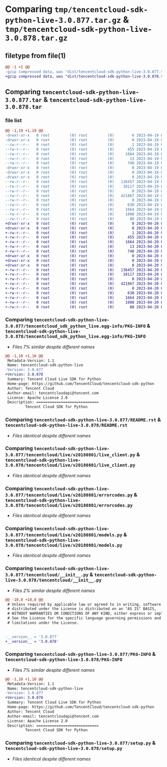 # Comparing `tmp/tencentcloud-sdk-python-live-3.0.877.tar.gz` & `tmp/tencentcloud-sdk-python-live-3.0.878.tar.gz`

## filetype from file(1)

```diff
@@ -1 +1 @@
-gzip compressed data, was "dist/tencentcloud-sdk-python-live-3.0.877.tar", last modified: Wed Apr 19 09:20:45 2023, max compression
+gzip compressed data, was "dist/tencentcloud-sdk-python-live-3.0.878.tar", last modified: Thu Apr 20 00:36:32 2023, max compression
```

## Comparing `tencentcloud-sdk-python-live-3.0.877.tar` & `tencentcloud-sdk-python-live-3.0.878.tar`

### file list

```diff
@@ -1,19 +1,19 @@
-drwxr-xr-x   0 root         (0) root         (0)        0 2023-04-19 09:20:45.000000 tencentcloud-sdk-python-live-3.0.877/
-drwxr-xr-x   0 root         (0) root         (0)        0 2023-04-19 09:20:45.000000 tencentcloud-sdk-python-live-3.0.877/tencentcloud_sdk_python_live.egg-info/
--rw-r--r--   0 root         (0) root         (0)        1 2023-04-19 09:20:45.000000 tencentcloud-sdk-python-live-3.0.877/tencentcloud_sdk_python_live.egg-info/dependency_links.txt
--rw-r--r--   0 root         (0) root         (0)      455 2023-04-19 09:20:45.000000 tencentcloud-sdk-python-live-3.0.877/tencentcloud_sdk_python_live.egg-info/SOURCES.txt
--rw-r--r--   0 root         (0) root         (0)     1664 2023-04-19 09:20:45.000000 tencentcloud-sdk-python-live-3.0.877/tencentcloud_sdk_python_live.egg-info/PKG-INFO
--rw-r--r--   0 root         (0) root         (0)       13 2023-04-19 09:20:45.000000 tencentcloud-sdk-python-live-3.0.877/tencentcloud_sdk_python_live.egg-info/top_level.txt
--rw-r--r--   0 root         (0) root         (0)      740 2023-04-19 09:20:45.000000 tencentcloud-sdk-python-live-3.0.877/README.rst
-drwxr-xr-x   0 root         (0) root         (0)        0 2023-04-19 09:20:45.000000 tencentcloud-sdk-python-live-3.0.877/tencentcloud/
-drwxr-xr-x   0 root         (0) root         (0)        0 2023-04-19 09:20:45.000000 tencentcloud-sdk-python-live-3.0.877/tencentcloud/live/
-drwxr-xr-x   0 root         (0) root         (0)        0 2023-04-19 09:20:45.000000 tencentcloud-sdk-python-live-3.0.877/tencentcloud/live/v20180801/
--rw-r--r--   0 root         (0) root         (0)   136457 2023-04-19 09:20:45.000000 tencentcloud-sdk-python-live-3.0.877/tencentcloud/live/v20180801/live_client.py
--rw-r--r--   0 root         (0) root         (0)    18117 2023-04-19 09:20:45.000000 tencentcloud-sdk-python-live-3.0.877/tencentcloud/live/v20180801/errorcodes.py
--rw-r--r--   0 root         (0) root         (0)        0 2023-04-19 09:20:45.000000 tencentcloud-sdk-python-live-3.0.877/tencentcloud/live/v20180801/__init__.py
--rw-r--r--   0 root         (0) root         (0)   421867 2023-04-19 09:20:45.000000 tencentcloud-sdk-python-live-3.0.877/tencentcloud/live/v20180801/models.py
--rw-r--r--   0 root         (0) root         (0)        0 2023-04-19 09:20:45.000000 tencentcloud-sdk-python-live-3.0.877/tencentcloud/live/__init__.py
--rw-r--r--   0 root         (0) root         (0)      630 2023-04-19 09:20:45.000000 tencentcloud-sdk-python-live-3.0.877/tencentcloud/__init__.py
--rw-r--r--   0 root         (0) root         (0)     1664 2023-04-19 09:20:45.000000 tencentcloud-sdk-python-live-3.0.877/PKG-INFO
--rw-r--r--   0 root         (0) root         (0)     1008 2023-04-19 09:20:45.000000 tencentcloud-sdk-python-live-3.0.877/setup.py
--rw-r--r--   0 root         (0) root         (0)       88 2023-04-19 09:20:45.000000 tencentcloud-sdk-python-live-3.0.877/setup.cfg
+drwxr-xr-x   0 root         (0) root         (0)        0 2023-04-20 00:36:32.000000 tencentcloud-sdk-python-live-3.0.878/
+drwxr-xr-x   0 root         (0) root         (0)        0 2023-04-20 00:36:32.000000 tencentcloud-sdk-python-live-3.0.878/tencentcloud_sdk_python_live.egg-info/
+-rw-r--r--   0 root         (0) root         (0)        1 2023-04-20 00:36:32.000000 tencentcloud-sdk-python-live-3.0.878/tencentcloud_sdk_python_live.egg-info/dependency_links.txt
+-rw-r--r--   0 root         (0) root         (0)      455 2023-04-20 00:36:32.000000 tencentcloud-sdk-python-live-3.0.878/tencentcloud_sdk_python_live.egg-info/SOURCES.txt
+-rw-r--r--   0 root         (0) root         (0)     1664 2023-04-20 00:36:32.000000 tencentcloud-sdk-python-live-3.0.878/tencentcloud_sdk_python_live.egg-info/PKG-INFO
+-rw-r--r--   0 root         (0) root         (0)       13 2023-04-20 00:36:32.000000 tencentcloud-sdk-python-live-3.0.878/tencentcloud_sdk_python_live.egg-info/top_level.txt
+-rw-r--r--   0 root         (0) root         (0)      740 2023-04-20 00:36:32.000000 tencentcloud-sdk-python-live-3.0.878/README.rst
+drwxr-xr-x   0 root         (0) root         (0)        0 2023-04-20 00:36:32.000000 tencentcloud-sdk-python-live-3.0.878/tencentcloud/
+drwxr-xr-x   0 root         (0) root         (0)        0 2023-04-20 00:36:32.000000 tencentcloud-sdk-python-live-3.0.878/tencentcloud/live/
+drwxr-xr-x   0 root         (0) root         (0)        0 2023-04-20 00:36:32.000000 tencentcloud-sdk-python-live-3.0.878/tencentcloud/live/v20180801/
+-rw-r--r--   0 root         (0) root         (0)   136457 2023-04-20 00:36:32.000000 tencentcloud-sdk-python-live-3.0.878/tencentcloud/live/v20180801/live_client.py
+-rw-r--r--   0 root         (0) root         (0)    18117 2023-04-20 00:36:32.000000 tencentcloud-sdk-python-live-3.0.878/tencentcloud/live/v20180801/errorcodes.py
+-rw-r--r--   0 root         (0) root         (0)        0 2023-04-20 00:36:32.000000 tencentcloud-sdk-python-live-3.0.878/tencentcloud/live/v20180801/__init__.py
+-rw-r--r--   0 root         (0) root         (0)   421867 2023-04-20 00:36:32.000000 tencentcloud-sdk-python-live-3.0.878/tencentcloud/live/v20180801/models.py
+-rw-r--r--   0 root         (0) root         (0)        0 2023-04-20 00:36:32.000000 tencentcloud-sdk-python-live-3.0.878/tencentcloud/live/__init__.py
+-rw-r--r--   0 root         (0) root         (0)      630 2023-04-20 00:36:32.000000 tencentcloud-sdk-python-live-3.0.878/tencentcloud/__init__.py
+-rw-r--r--   0 root         (0) root         (0)     1664 2023-04-20 00:36:32.000000 tencentcloud-sdk-python-live-3.0.878/PKG-INFO
+-rw-r--r--   0 root         (0) root         (0)     1008 2023-04-20 00:36:32.000000 tencentcloud-sdk-python-live-3.0.878/setup.py
+-rw-r--r--   0 root         (0) root         (0)       88 2023-04-20 00:36:32.000000 tencentcloud-sdk-python-live-3.0.878/setup.cfg
```

### Comparing `tencentcloud-sdk-python-live-3.0.877/tencentcloud_sdk_python_live.egg-info/PKG-INFO` & `tencentcloud-sdk-python-live-3.0.878/tencentcloud_sdk_python_live.egg-info/PKG-INFO`

 * *Files 7% similar despite different names*

```diff
@@ -1,10 +1,10 @@
 Metadata-Version: 1.1
 Name: tencentcloud-sdk-python-live
-Version: 3.0.877
+Version: 3.0.878
 Summary: Tencent Cloud Live SDK for Python
 Home-page: https://github.com/TencentCloud/tencentcloud-sdk-python
 Author: Tencent Cloud
 Author-email: tencentcloudapi@tencent.com
 License: Apache License 2.0
 Description: ============================
         Tencent Cloud SDK for Python
```

### Comparing `tencentcloud-sdk-python-live-3.0.877/README.rst` & `tencentcloud-sdk-python-live-3.0.878/README.rst`

 * *Files identical despite different names*

### Comparing `tencentcloud-sdk-python-live-3.0.877/tencentcloud/live/v20180801/live_client.py` & `tencentcloud-sdk-python-live-3.0.878/tencentcloud/live/v20180801/live_client.py`

 * *Files identical despite different names*

### Comparing `tencentcloud-sdk-python-live-3.0.877/tencentcloud/live/v20180801/errorcodes.py` & `tencentcloud-sdk-python-live-3.0.878/tencentcloud/live/v20180801/errorcodes.py`

 * *Files identical despite different names*

### Comparing `tencentcloud-sdk-python-live-3.0.877/tencentcloud/live/v20180801/models.py` & `tencentcloud-sdk-python-live-3.0.878/tencentcloud/live/v20180801/models.py`

 * *Files identical despite different names*

### Comparing `tencentcloud-sdk-python-live-3.0.877/tencentcloud/__init__.py` & `tencentcloud-sdk-python-live-3.0.878/tencentcloud/__init__.py`

 * *Files 2% similar despite different names*

```diff
@@ -10,8 +10,8 @@
 # Unless required by applicable law or agreed to in writing, software
 # distributed under the License is distributed on an "AS IS" BASIS,
 # WITHOUT WARRANTIES OR CONDITIONS OF ANY KIND, either express or implied.
 # See the License for the specific language governing permissions and
 # limitations under the License.
 
 
-__version__ = '3.0.877'
+__version__ = '3.0.878'
```

### Comparing `tencentcloud-sdk-python-live-3.0.877/PKG-INFO` & `tencentcloud-sdk-python-live-3.0.878/PKG-INFO`

 * *Files 7% similar despite different names*

```diff
@@ -1,10 +1,10 @@
 Metadata-Version: 1.1
 Name: tencentcloud-sdk-python-live
-Version: 3.0.877
+Version: 3.0.878
 Summary: Tencent Cloud Live SDK for Python
 Home-page: https://github.com/TencentCloud/tencentcloud-sdk-python
 Author: Tencent Cloud
 Author-email: tencentcloudapi@tencent.com
 License: Apache License 2.0
 Description: ============================
         Tencent Cloud SDK for Python
```

### Comparing `tencentcloud-sdk-python-live-3.0.877/setup.py` & `tencentcloud-sdk-python-live-3.0.878/setup.py`

 * *Files identical despite different names*

